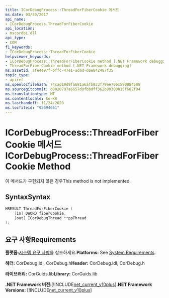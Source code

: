 ```yaml
---
title: ICorDebugProcess::ThreadForFiberCookie 메서드
ms.date: 03/30/2017
api_name:
- ICorDebugProcess.ThreadForFiberCookie
api_location:
- mscordbi.dll
api_type:
- COM
f1_keywords:
- ICorDebugProcess::ThreadForFiberCookie
helpviewer_keywords:
- ICorDebugProcess::ThreadForFiberCookie method [.NET Framework debugging]
- ThreadForFiberCookie method [.NET Framework debugging]
ms.assetid: afe4e97f-bffc-47e1-adad-d6e842487f35
topic_type:
- apiref
ms.openlocfilehash: 74cad19d9fa681a6afb933f79ee7061590084509
ms.sourcegitcommit: d8020797a6657d0fbbdff362b80300815f682f94
ms.translationtype: MT
ms.contentlocale: ko-KR
ms.lasthandoff: 11/24/2020
ms.locfileid: "95694661"
---
```

# <a name="icordebugprocessthreadforfibercookie-method"></a><span data-ttu-id="d3c3f-102">ICorDebugProcess::ThreadForFiberCookie 메서드</span><span class="sxs-lookup"><span data-stu-id="d3c3f-102">ICorDebugProcess::ThreadForFiberCookie Method</span></span>

<span data-ttu-id="d3c3f-103">이 메서드가 구현되지 않은 경우</span><span class="sxs-lookup"><span data-stu-id="d3c3f-103">This method is not implemented.</span></span>  
  
## <a name="syntax"></a><span data-ttu-id="d3c3f-104">Syntax</span><span class="sxs-lookup"><span data-stu-id="d3c3f-104">Syntax</span></span>  
  
```cpp  
HRESULT ThreadForFiberCookie (  
    [in] DWORD fiberCookie,  
    [out] ICorDebugThread **ppThread  
);  
```  
  
## <a name="requirements"></a><span data-ttu-id="d3c3f-105">요구 사항</span><span class="sxs-lookup"><span data-stu-id="d3c3f-105">Requirements</span></span>  

 <span data-ttu-id="d3c3f-106">**플랫폼:**[시스템 요구 사항](../../get-started/system-requirements.md)을 참조하세요.</span><span class="sxs-lookup"><span data-stu-id="d3c3f-106">**Platforms:** See [System Requirements](../../get-started/system-requirements.md).</span></span>  
  
 <span data-ttu-id="d3c3f-107">**헤더:** CorDebug.idl, CorDebug.h</span><span class="sxs-lookup"><span data-stu-id="d3c3f-107">**Header:** CorDebug.idl, CorDebug.h</span></span>  
  
 <span data-ttu-id="d3c3f-108">**라이브러리:** CorGuids.lib</span><span class="sxs-lookup"><span data-stu-id="d3c3f-108">**Library:** CorGuids.lib</span></span>  
  
 <span data-ttu-id="d3c3f-109">**.NET Framework 버전:**[!INCLUDE[net_current_v10plus](../../../../includes/net-current-v10plus-md.md)]</span><span class="sxs-lookup"><span data-stu-id="d3c3f-109">**.NET Framework Versions:** [!INCLUDE[net_current_v10plus](../../../../includes/net-current-v10plus-md.md)]</span></span>
